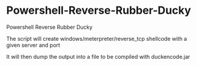 Powershell-Reverse-Rubber-Ducky
===============================

Powershell Reverse Rubber Ducky


The script will create windows/meterpreter/reverse_tcp shellcode with a given server and port

It will then dump the output into a file to be compiled with duckencode.jar
